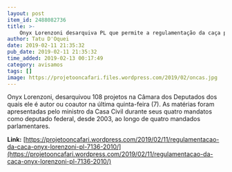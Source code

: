```yaml
---
layout: post
item_id: 2488082736
title: >-
    Onyx Lorenzoni desarquiva PL que permite a regulamentação da caça por municípios
author: Tatu D'Oquei
date: 2019-02-11 21:35:32
pub_date: 2019-02-11 21:35:32
time_added: 2019-02-13 00:17:49
category: avisamos
tags: []
image: https://projetooncafari.files.wordpress.com/2019/02/oncas.jpg
---
```


Onyx Lorenzoni, desarquivou 108 projetos na Câmara dos Deputados dos quais ele é autor ou coautor na última quinta-feira (7). As matérias foram apresentadas pelo ministro da Casa Civil durante seus quatro mandatos como deputado federal, desde 2003, ao longo de quatro mandados parlamentares.

**Link:** [https://projetooncafari.wordpress.com/2019/02/11/regulamentacao-da-caca-onyx-lorenzoni-pl-7136-2010/](https://projetooncafari.wordpress.com/2019/02/11/regulamentacao-da-caca-onyx-lorenzoni-pl-7136-2010/)

